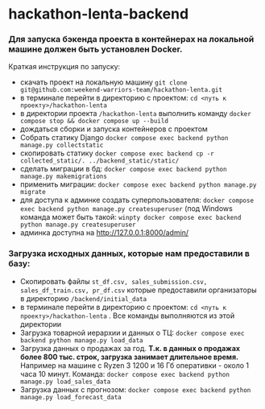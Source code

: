 
#  hackathon-lenta-backend

### Для запуска бэкенда проекта в контейнерах на локальной машине должен быть установлен Docker.

 Краткая инструкция по запуску:
 - скачать проект на локальную машину `git clone git@github.com:weekend-warriors-team/hackathon-lenta.git`
 - в терминале перейти в директорию с проектом:  `cd <путь к проекту>/hackathon-lenta`
 - в директории проекта `/hackathon-lenta` выполнить команду `docker compose stop && docker compose up --build`
 - дождаться сборки и запуска контейнеров с проектом
 - Собрать статику Django `docker compose exec backend python manage.py collectstatic`
 - скопировать статику `docker compose exec backend cp -r collected_static/. ../backend_static/static/`
 - сделать миграции в бд: `docker compose exec backend python manage.py makemigrations`
- применить миграции: `docker compose exec backend python manage.py migrate`
- для доступа к админке создать суперпользователя: `docker compose exec backend python manage.py createsuperuser` (под Windows команда может быть такой: `winpty docker compose exec backend python manage.py createsuperuser`
- админка доступна на http://127.0.0.1:8000/admin/

### Загрузка исходных данных, которые нам предоставили в базу:

- Скопировать файлы `st_df.csv, sales_submission.csv, sales_df_train.csv, pr_df.csv`   которые предоставили организаторы в директорию `/backend/initial_data`
-  в терминале перейти в директорию с проектом:  `cd <путь к проекту>/hackathon-lenta` . Все команды выполняются из этой директории
- Загрузка товарной иерархии и данных о ТЦ: `docker compose exec backend python manage.py load_data`
- Загрузка данных о продажах за год. **Т.к. в данных о продажах более 800 тыс. строк, загрузка занимает длительное время.** Например на машине с Ryzen  3 1200 и 16 Гб оперативки - около 1 часа 10 минут. Команда:  `docker compose exec backend python manage.py load_sales_data`
- Загрузка данных с прогнозом: `docker compose exec backend python manage.py load_forecast_data`